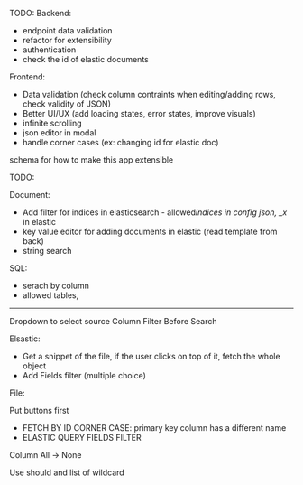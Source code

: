 TODO:
Backend:

- endpoint data validation
- refactor for extensibility
- authentication
- check the id of elastic documents

Frontend:

- Data validation (check column contraints when editing/adding rows, check validity of JSON)
- Better UI/UX (add loading states, error states, improve visuals)
- infinite scrolling
- json editor in modal
- handle corner cases (ex: changing id for elastic doc)

schema for how to make this app extensible

TODO:

Document:

- Add filter for indices in elasticsearch - allowed*indices in config json, \_x* in elastic
- key value editor for adding documents in elastic (read template from back)
- string search

SQL:

- serach by column
- allowed tables,

---

Dropdown to select source
Column Filter Before Search

Elsastic:

- Get a snippet of the file, if the user clicks on top of it, fetch the whole object
- Add Fields filter (multiple choice)

File:

Put buttons first

- FETCH BY ID CORNER CASE: primary key column has a different name
- ELASTIC QUERY FIELDS FILTER

Column All -> None

Use should and list of wildcard
